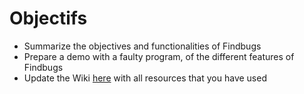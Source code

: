 Objectifs
=========

- Summarize the objectives and functionalities of Findbugs
- Prepare a demo with a faulty program, of the different features of Findbugs
- Update the Wiki [here](https://github.com/INSA-VV-2013/testing-tools/wiki/Findbugs) with all resources that you have used